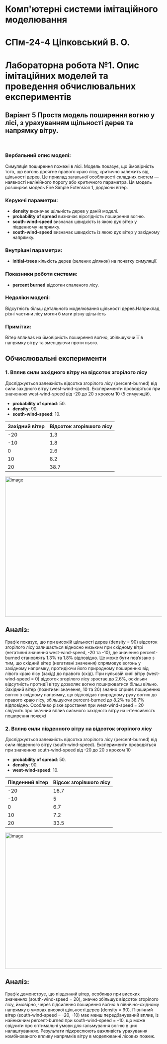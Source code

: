 <h1>Комп'ютерні системи імітаційного моделювання</h1>
<h1>СПм-24-4 Ціпковський В. О.</h1>
<h1>Лабораторна робота №1. Опис імітаційних моделей та проведення обчислювальних експериментів
</h1>
<h2>Варіант 5 Проста модель поширення вогню у лісі, з урахуванням щільності дерев та напрямку вітру.</h2>
<br>

### Вербальний опис моделі:
Симуляція поширення пожежі в лісі. Модель показує, що ймовірність того, що вогонь досягне правого краю лісу, критично залежить від щільності дерев. Це приклад загальної особливості складних систем — наявності нелінійного порогу або критичного параметра. Ця модель розширює модель Fire Simple Extension 1, додаючи вітер.

### Керуючі параметри:
- **density** визначає щільність дерев у даній моделі.
- **probability of spread** визначає вірогідність поширення вогню.
- **south-wind-speed** визначає швидкість із якою дує вітер у південному напрямку.
- **south-wind-speed** визначає швидкість із якою дує вітер у західному напрямку.

### Внутрішні параметри:
- **initial-trees** кількість дерев (зелених ділянок) на початку симуляції.


### Показники роботи системи:
- **percent burned** відсотки спаленого лісу.


### Недоліки моделі:
Відсутність більш детального моделювання щільності дерев.Наприклад різні частини лісу могли б мати різну щільність

### Примітки:
Вітер впливає на ймовірність поширення вогню, збільшуючи її в напрямку вітру та зменшуючи проти нього.

<h2>Обчислювальні експерименти </h2>

### 1. Вплив сили західного вітру на відсоток згорілого лісу
Досліджується залежність відсотка згорілого лісу (percent-burned) від сили західного вітру (west-wind-speed). Експерименти проводяться при значеннях west-wind-speed від -20 до 20 з кроком 10 (5 симуляцій).
- **probability of spread**: 50.
- **density**: 90.
- **south-wind-speed**: 10.

<table>
<thead>
<tr><th>Західний вітер</th><th>Відсоток згорівшого лісу</th></tr>
</thead>
<tbody>
<tr><td>-20</td><td>1.3</td></tr>
<tr><td>-10</td><td>1.8</td></tr>
<tr><td>0</td><td>2.6</td></tr>
<tr><td>10</td><td>8.2</td></tr>
<tr><td>20</td><td>38.7</td></tr>
</tbody>
</table>
<img width="752" height="452" alt="image" src="https://github.com/user-attachments/assets/e0bf384d-9174-497a-86a8-fdd993e5dbad" />

## Аналіз: 
Графік показує, що при високій щільності дерев (density = 90) відсоток згорілого лісу залишається відносно низьким при східному вітрі (негативні значення west-wind-speed, -20 та -10), де значення percent-burned становлять 1.3% та 1.8% відповідно. Це може бути пов’язано з тим, що східний вітер (негативні значення) спрямовує вогонь у західному напрямку, протидіючи його природному поширенню від лівого краю лісу (захід) до правого (схід). При нульовій силі вітру (west-wind-speed = 0) відсоток згорілого лісу зростає до 2.6%, оскільки відсутність протидії вітру дозволяє вогню поширюватися більш вільно. Західний вітер (позитивні значення, 10 та 20) значно сприяє поширенню вогню в східному напрямку, що відповідає природному руху вогню до правого краю лісу, збільшуючи percent-burned до 8.2% та 38.7% відповідно. Особливо різке зростання при west-wind-speed = 20 свідчить про значний вплив сильного західного вітру на інтенсивність поширення пожежі

### 2. Вплив сили південного вітру на відсоток згорілого лісу
Досліджується залежність відсотка згорілого лісу (percent-burned) від сили південного вітру (south-wind-speed). Експерименти проводяться при значеннях south-wind-speed від -20 до 20 з кроком 10
- **probability of spread**: 50.
- **density**: 90.
- **west-wind-speed**: 10.
  
<table>
<thead>
<tr><th>Південний вітер</th><th>Відсок згорівшого лісу</th></tr>
</thead>
<tbody>
<tr><td>-20</td><td>16.7</td></tr>
<tr><td>-10</td><td>5</td></tr>
<tr><td>0</td><td>6.7</td></tr>
<tr><td>10</td><td>7.2</td></tr>
<tr><td>20</td><td>33.5</td></tr>
</tbody>
</table>

<img width="689" height="439" alt="image" src="https://github.com/user-attachments/assets/4d4cca1d-cde4-477d-94dd-876aca580c3c" />

## Аналіз:
Графік демонструє, що південний вітер, особливо при високих значеннях (south-wind-speed = 20), значно збільшує відсоток згорілого лісу, ймовірно, через підсилення поширення вогню в північно-східному напрямку в умовах високої щільності дерев (density = 90). Північний вітер (south-wind-speed = -20, -10) має менш передбачуваний вплив, із найнижчим percent-burned при south-wind-speed = -10, що може свідчити про оптимальні умови для гальмування вогню в цих налаштуваннях. Результати підкреслюють важливість урахування комбінованого впливу напрямків вітру в моделюванні лісових пожеж.

